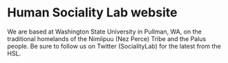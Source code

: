 # Human Sociality Lab website
We are based at Washington State University in Pullman, WA, on the traditional homelands of the Nimíipuu (Nez Perce) Tribe and the Palus people. Be sure to follow us on Twitter (SocialityLab) for the latest from the HSL.
